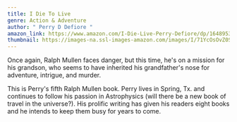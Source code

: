 ```yaml
---
title: I Die To Live
genre: Action & Adventure
author: " Perry D Defiore "
amazon_link: https://www.amazon.com/I-Die-Live-Perry-Defiore/dp/164895376X/ref=sr_1_1?crid=1N6MZADV9MHJE&keywords=9781648953767&qid=1642672491&sprefix=9781648953767%2Caps%2C604&sr=8-1
thumbnail: https://images-na.ssl-images-amazon.com/images/I/71YcOsOvZ0S.jpg
---
```

Once again, Ralph Mullen faces danger, but this time, he's on a mission for his grandson, who seems to have inherited his grandfather's nose for adventure, intrigue, and murder.

This is Perry's fifth Ralph Mullen book. Perry lives in Spring, Tx. and continues to follow his passion in Astrophysics (will there be a new book of travel in the universe?). His prolific writing has given his readers eight books and he intends to keep them busy for years to come.